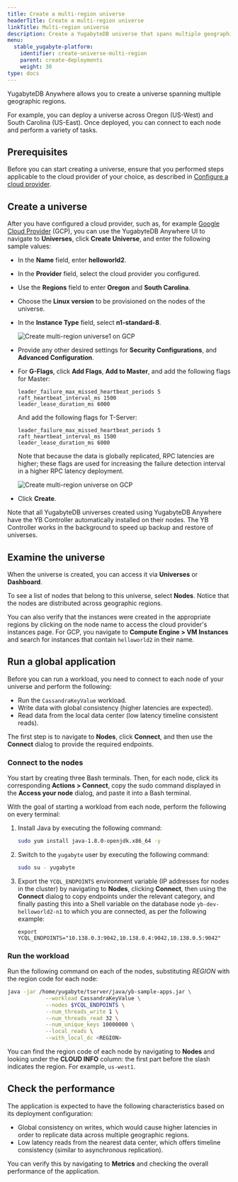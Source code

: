 ```yaml
---
title: Create a multi-region universe
headerTitle: Create a multi-region universe
linkTitle: Multi-region universe
description: Create a YugabyteDB universe that spans multiple geographic regions.
menu:
  stable_yugabyte-platform:
    identifier: create-universe-multi-region
    parent: create-deployments
    weight: 30
type: docs
---
```


YugabyteDB Anywhere allows you to create a universe spanning multiple geographic regions.

For example, you can deploy a universe across Oregon (US-West) and South Carolina (US-East). Once deployed, you can connect to each node and perform a variety of tasks.

## Prerequisites

Before you can start creating a universe, ensure that you performed steps applicable to the cloud provider of your choice, as described in [Configure a cloud provider](/preview/yugabyte-platform/configure-yugabyte-platform/set-up-cloud-provider/).

## Create a universe

After you have configured a cloud provider, such as, for example [Google Cloud Provider](../../configure-yugabyte-platform/set-up-cloud-provider/gcp/) (GCP), you can use the YugabyteDB Anywhere UI to navigate to **Universes**, click **Create Universe**, and enter the following sample values:

- In the **Name** field, enter **helloworld2**.

- In the **Provider** field, select the cloud provider you configured.

- Use the **Regions** field to enter **Oregon** and **South Carolina**.

- Choose the **Linux version** to be provisioned on the nodes of the universe.

- In the **Instance Type** field, select **n1-standard-8**.

  ![Create multi-region universe1 on GCP](/images/yp/create-deployments/create-multi-region-uni1.png)

- Provide any other desired settings for **Security Configurations**, and **Advanced Configuration**.

- For **G-Flags**, click **Add Flags**, **Add to Master**, and add the following flags for Master:

  ```properties
  leader_failure_max_missed_heartbeat_periods 5
  raft_heartbeat_interval_ms 1500
  leader_lease_duration_ms 6000
  ```

  And add the following flags for T-Server:

  ```properties
  leader_failure_max_missed_heartbeat_periods 5
  raft_heartbeat_interval_ms 1500
  leader_lease_duration_ms 6000
  ```

  Note that because the data is globally replicated, RPC latencies are higher; these flags are used for increasing the failure detection interval in a higher RPC latency deployment.

  ![Create multi-region universe on GCP](/images/yp/create-deployments/create-multi-region-uni2.png)

- Click **Create**.

Note that all YugabyteDB universes created using YugabyteDB Anywhere have the YB Controller automatically installed on their nodes. The YB Controller works in the background to speed up backup and restore of universes.

## Examine the universe

When the universe is created, you can access it via **Universes** or **Dashboard**.

To see a list of nodes that belong to this universe, select **Nodes**. Notice that the nodes are distributed across geographic regions.

You can also verify that the instances were created in the appropriate regions by clicking on the node name to access the cloud provider's instances page. For GCP, you navigate to **Compute Engine > VM Instances** and search for instances that contain `helloworld2` in their name.

## Run a global application

Before you can run a workload, you need to connect to each node of your universe and perform the following:

- Run the `CassandraKeyValue` workload.
- Write data with global consistency (higher latencies are expected).
- Read data from the local data center (low latency timeline consistent reads).

The first step is to navigate to **Nodes**, click **Connect**, and then use the **Connect** dialog to provide the required endpoints.

### Connect to the nodes

You start by creating three Bash terminals. Then, for each node, click its corresponding **Actions > Connect**, copy the sudo command displayed in the **Access your node** dialog, and paste it into a Bash terminal.

<!--

, as per the following illustration:

![Multi-region universe node terminals](/images/ee/multi-region-universe-node-shells.png)

-->

With the goal of starting a workload from each node, perform the following on every terminal:

1. Install Java by executing the following command:

    ```sh
    sudo yum install java-1.8.0-openjdk.x86_64 -y
    ```

1. Switch to the `yugabyte` user by executing the following command:

    ```sh
    sudo su - yugabyte
    ```

1. Export the `YCQL_ENDPOINTS` environment variable (IP addresses for nodes in the cluster) by navigating to **Nodes**, clicking **Connect**, then using the **Connect** dialog to copy endpoints under the relevant category, and finally pasting this into a Shell variable on the database node `yb-dev-helloworld2-n1` to which you are connected, as per the following example:

    ```shell
    export YCQL_ENDPOINTS="10.138.0.3:9042,10.138.0.4:9042,10.138.0.5:9042"
    ```

### Run the workload

Run the following command on each of the nodes, substituting *REGION* with the region code for each node:

```sh
java -jar /home/yugabyte/tserver/java/yb-sample-apps.jar \
            --workload CassandraKeyValue \
            --nodes $YCQL_ENDPOINTS \
            --num_threads_write 1 \
            --num_threads_read 32 \
            --num_unique_keys 10000000 \
            --local_reads \
            --with_local_dc <REGION>
```

You can find the region code of each node by navigating to **Nodes** and looking under the **CLOUD INFO** column: the first part before the slash indicates the region. For example, `us-west1`.

## Check the performance

The application is expected to have the following characteristics based on its deployment configuration:

- Global consistency on writes, which would cause higher latencies in order to replicate data across multiple geographic regions.
- Low latency reads from the nearest data center, which offers timeline consistency (similar to asynchronous replication).

You can verify this by navigating to **Metrics** and checking the overall performance of the application.
